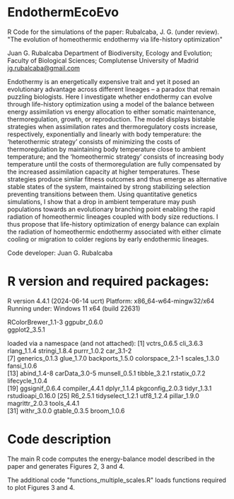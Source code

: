 # EndothermEcoEvo
R Code for the simulations of the paper:
Rubalcaba, J. G. (under review). "The evolution of homeothermic endothermy via life-history optimization"

Juan G. Rubalcaba
Department of Biodiversity, Ecology and Evolution; Faculty of Biological Sciences; Complutense University of Madrid
jg.rubalcaba@gmail.com

Endothermy is an energetically expensive trait and yet it posed an evolutionary advantage across different lineages – a paradox that remain puzzling biologists. Here I investigate whether endothermy can evolve through life-history optimization using a model of the balance between energy assimilation vs energy allocation to either somatic maintenance, thermoregulation, growth, or reproduction. The model displays bistable strategies when assimilation rates and thermoregulatory costs increase, respectively, exponentially and linearly with body temperature: the ‘heterothermic strategy’ consists of minimizing the costs of thermoregulation by maintaining body temperature close to ambient temperature; and the ‘homeothermic strategy’ consists of increasing body temperature until the costs of thermoregulation are fully compensated by the increased assimilation capacity at higher temperatures. These strategies produce similar fitness outcomes and thus emerge as alternative stable states of the system, maintained by strong stabilizing selection preventing transitions between them. Using quantitative genetics simulations, I show that a drop in ambient temperature may push populations towards an evolutionary branching point enabling the rapid radiation of homeothermic lineages coupled with body size reductions. I thus propose that life-history optimization of energy balance can explain the radiation of homeothermic endothermy associated with either climate cooling or migration to colder regions by early endothermic lineages.

Code developer: Juan G. Rubalcaba

# R version and required packages:
R version 4.4.1 (2024-06-14 ucrt)
Platform: x86_64-w64-mingw32/x64
Running under: Windows 11 x64 (build 22631)

RColorBrewer_1.1-3 
ggpubr_0.6.0       
ggplot2_3.5.1    

loaded via a namespace (and not attached):
 [1] vctrs_0.6.5       cli_3.6.3         rlang_1.1.4       stringi_1.8.4     purrr_1.0.2       car_3.1-2        
 [7] generics_0.1.3    glue_1.7.0        backports_1.5.0   colorspace_2.1-1  scales_1.3.0      fansi_1.0.6      
[13] abind_1.4-8       carData_3.0-5     munsell_0.5.1     tibble_3.2.1      rstatix_0.7.2     lifecycle_1.0.4  
[19] ggsignif_0.6.4    compiler_4.4.1    dplyr_1.1.4       pkgconfig_2.0.3   tidyr_1.3.1       rstudioapi_0.16.0
[25] R6_2.5.1          tidyselect_1.2.1  utf8_1.2.4        pillar_1.9.0      magrittr_2.0.3    tools_4.4.1      
[31] withr_3.0.0       gtable_0.3.5      broom_1.0.6  

# Code description
The main R code computes the energy-balance model described in the paper and generates Figures 2, 3 and 4. 

The additional code "functions_multiple_scales.R" loads functions required to plot Figures 3 and 4.









